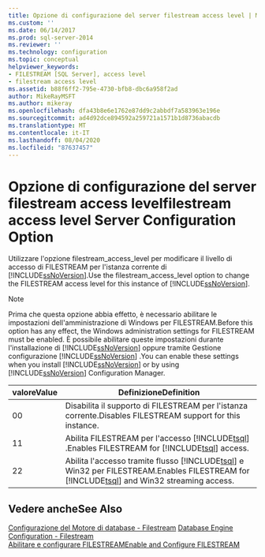 ```yaml
---
title: Opzione di configurazione del server filestream access level | Microsoft Docs
ms.custom: ''
ms.date: 06/14/2017
ms.prod: sql-server-2014
ms.reviewer: ''
ms.technology: configuration
ms.topic: conceptual
helpviewer_keywords:
- FILESTREAM [SQL Server], access level
- filestream access level
ms.assetid: b88f6ff2-795e-4730-bfb8-dbc6a958f2ad
author: MikeRayMSFT
ms.author: mikeray
ms.openlocfilehash: dfa43b8e6e1762e87dd9c2abbdf7a583963e196e
ms.sourcegitcommit: ad4d92dce894592a259721a1571b1d8736abacdb
ms.translationtype: MT
ms.contentlocale: it-IT
ms.lasthandoff: 08/04/2020
ms.locfileid: "87637457"
---
```

# <a name="filestream-access-level-server-configuration-option"></a><span data-ttu-id="d04fe-102">Opzione di configurazione del server filestream access level</span><span class="sxs-lookup"><span data-stu-id="d04fe-102">filestream access level Server Configuration Option</span></span>
  <span data-ttu-id="d04fe-103">Utilizzare l'opzione filestream_access_level per modificare il livello di accesso di FILESTREAM per l'istanza corrente di [!INCLUDE[ssNoVersion](../../includes/ssnoversion-md.md)].</span><span class="sxs-lookup"><span data-stu-id="d04fe-103">Use the filestream_access_level option to change the FILESTREAM access level for this instance of [!INCLUDE[ssNoVersion](../../includes/ssnoversion-md.md)].</span></span>  
  
> [!NOTE]  
>  <span data-ttu-id="d04fe-104">Prima che questa opzione abbia effetto, è necessario abilitare le impostazioni dell'amministrazione di Windows per FILESTREAM.</span><span class="sxs-lookup"><span data-stu-id="d04fe-104">Before this option has any effect, the Windows administration settings for FILESTREAM must be enabled.</span></span> <span data-ttu-id="d04fe-105">È possibile abilitare queste impostazioni durante l'installazione di [!INCLUDE[ssNoVersion](../../includes/ssnoversion-md.md)] oppure tramite Gestione configurazione [!INCLUDE[ssNoVersion](../../includes/ssnoversion-md.md)] .</span><span class="sxs-lookup"><span data-stu-id="d04fe-105">You can enable these settings when you install [!INCLUDE[ssNoVersion](../../includes/ssnoversion-md.md)] or by using [!INCLUDE[ssNoVersion](../../includes/ssnoversion-md.md)] Configuration Manager.</span></span>  
  
|<span data-ttu-id="d04fe-106">valore</span><span class="sxs-lookup"><span data-stu-id="d04fe-106">Value</span></span>|<span data-ttu-id="d04fe-107">Definizione</span><span class="sxs-lookup"><span data-stu-id="d04fe-107">Definition</span></span>|  
|-----------|----------------|  
|<span data-ttu-id="d04fe-108">0</span><span class="sxs-lookup"><span data-stu-id="d04fe-108">0</span></span>|<span data-ttu-id="d04fe-109">Disabilita il supporto di FILESTREAM per l'istanza corrente.</span><span class="sxs-lookup"><span data-stu-id="d04fe-109">Disables FILESTREAM support for this instance.</span></span>|  
|<span data-ttu-id="d04fe-110">1</span><span class="sxs-lookup"><span data-stu-id="d04fe-110">1</span></span>|<span data-ttu-id="d04fe-111">Abilita FILESTREAM per l'accesso [!INCLUDE[tsql](../../includes/tsql-md.md)] .</span><span class="sxs-lookup"><span data-stu-id="d04fe-111">Enables FILESTREAM for [!INCLUDE[tsql](../../includes/tsql-md.md)] access.</span></span>|  
|<span data-ttu-id="d04fe-112">2</span><span class="sxs-lookup"><span data-stu-id="d04fe-112">2</span></span>|<span data-ttu-id="d04fe-113">Abilita l'accesso tramite flusso [!INCLUDE[tsql](../../includes/tsql-md.md)] e Win32 per FILESTREAM.</span><span class="sxs-lookup"><span data-stu-id="d04fe-113">Enables FILESTREAM for [!INCLUDE[tsql](../../includes/tsql-md.md)] and Win32 streaming access.</span></span>|  
  
## <a name="see-also"></a><span data-ttu-id="d04fe-114">Vedere anche</span><span class="sxs-lookup"><span data-stu-id="d04fe-114">See Also</span></span>  
 <span data-ttu-id="d04fe-115">[Configurazione del Motore di database - Filestream](../../sql-server/install/database-engine-configuration-filestream.md) </span><span class="sxs-lookup"><span data-stu-id="d04fe-115">[Database Engine Configuration - Filestream](../../sql-server/install/database-engine-configuration-filestream.md) </span></span>  
 [<span data-ttu-id="d04fe-116">Abilitare e configurare FILESTREAM</span><span class="sxs-lookup"><span data-stu-id="d04fe-116">Enable and Configure FILESTREAM</span></span>](../../relational-databases/blob/enable-and-configure-filestream.md)  
  
  

